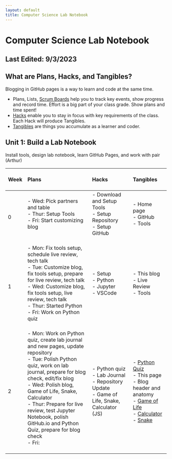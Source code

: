 ```yaml
---
layout: default
title: Computer Science Lab Notebook
---
```


[//]: <(This is a comment; need a free line above the table for it to work; "&nbsp;" is for a space)>

# Computer Science Lab Notebook
## Last Edited: 9/3/2023

## What are Plans, Hacks, and Tangibles?
Blogging in GitHub pages is a way to learn and code at the same time. 

- Plans, Lists, [Scrum Boards](https://clickup.com/blog/scrum-board/) help you to track key events, show progress and record time.  Effort is a big part of your class grade.  Show plans and time spent!
- [Hacks](https://levelup.gitconnected.com/six-ultimate-daily-hacks-for-every-programmer-60f5f10feae) enable you to stay in focus with key requirements of the class.  Each Hack will produce Tangibles.
- [Tangibles](https://en.wikipedia.org/wiki/Artifact_(software_development)) are things you accumulate as a learner and coder. 

## Unit 1: Build a Lab Notebook
Install tools, design lab notebook, learn GitHub Pages, and work with pair (Arthur)

| <br> Week &nbsp; | Plans &nbsp; | Hacks &nbsp; | Tangibles &nbsp; |
|------|:------------------------|:---------------------------|:-----------|
| 0    |   - Wed: Pick partners and table&nbsp;<br> - Thur: Setup Tools&nbsp;<br> - Fri: Start customizing blog&nbsp;<br>  <br> |   - Download and Setup Tools&nbsp;<br> - Setup Repository&nbsp;<br> - Setup GitHub&nbsp;<br> <br> | - Home page&nbsp;<br> - GitHub&nbsp;<br> - Tools&nbsp;<br> <br> |
| 1    |   - Mon: Fix tools setup, schedule live review, tech talk&nbsp; <br> - Tue: Customize blog, fix tools setup, prepare for live review, tech talk&nbsp;<br> - Wed: Customize blog, fix tools setup, live review, tech talk&nbsp;<br> - Thur: Started Python&nbsp;<br> - Fri: Work on Python quiz&nbsp;<br> <br> |   - Setup&nbsp;<br> - Python&nbsp;<br> - Jupyter&nbsp;<br> - VSCode&nbsp;<br> <br> | - This blog&nbsp;<br> - Live Review&nbsp;<br> - Tools&nbsp;<br> <br>|
| 2    |   - Mon: Work on Python quiz, create lab journal and new pages, update repository&nbsp;<br> - Tue: Polish Python quiz, work on lab journal, prepare for blog check, edit/fix blog&nbsp;<br> - Wed: Polish blog, Game of Life, Snake, Calculator&nbsp;<br> - Thur: Prepare for live review, test Jupyter Notebook, polish GitHub.io and Python Quiz, prepare for blog check&nbsp;<br> - Fri: &nbsp;<br> <br> |   - Python quiz&nbsp;<br> - Lab Journal&nbsp;<br> - Repository Update&nbsp;<br> - Game of Life, Snake, Calculator (JS)&nbsp;<br>  | - <a href="{{site.baseurl}}/quiz" target="_blank">Python Quiz</a>&nbsp;<br> - This page&nbsp;<br> - Blog header and anatomy&nbsp;<br> - <a href="{{site.baseurl}}/frontend/life" target="_blank">Game of Life</a>&nbsp;<br> - <a href="{{site.baseurl}}/techtalk/home_style" target="_blank">Calculator</a>&nbsp;<br> - <a href="{{site.baseurl}}/frontend/snake" target="_blank">Snake</a>&nbsp;<br>|